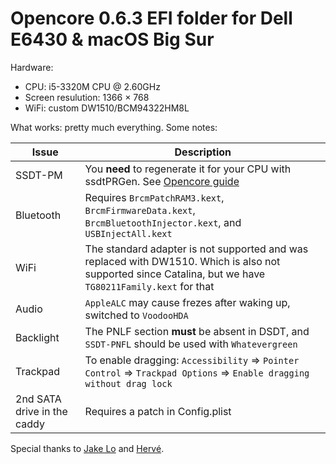 # Opencore 0.6.3 EFI folder for Dell E6430 & macOS Big Sur

Hardware:

- CPU: i5-3320M CPU @ 2.60GHz
- Screen resulution: 1366 × 768
- WiFi: custom DW1510/BCM94322HM8L


What works: pretty much everything. Some notes:

| Issue | Description |
| ----- | ----------- |
| SSDT-PM | You **need** to regenerate it for your CPU with ssdtPRGen. See [Opencore guide](https://dortania.github.io/OpenCore-Post-Install/universal/pm.html#sandy-and-ivy-bridge-power-management) |
| Bluetooth | Requires `BrcmPatchRAM3.kext`, `BrcmFirmwareData.kext`, `BrcmBluetoothInjector.kext`, and `USBInjectAll.kext` |
| WiFi | The standard adapter is not supported and was replaced with DW1510. Which is also not supported since Catalina, but we have `TG80211Family.kext` for that |
| Audio | `AppleALC` may cause frezes after waking up, switched to `VoodooHDA` |
| Backlight | The PNLF section **must** be absent in DSDT, and `SSDT-PNFL` should be used with `Whatevergreen` |
| Trackpad | To enable dragging: `Accessibility` => `Pointer Control` => `Trackpad Options` => `Enable dragging without drag lock` |
| 2nd SATA drive in the caddy | Requires a patch in Config.plist |


Special thanks to [Jake Lo](https://osxlatitude.com/profile/1549-jake-lo/) and [Hervé](https://osxlatitude.com/profile/4953-hervé/).
